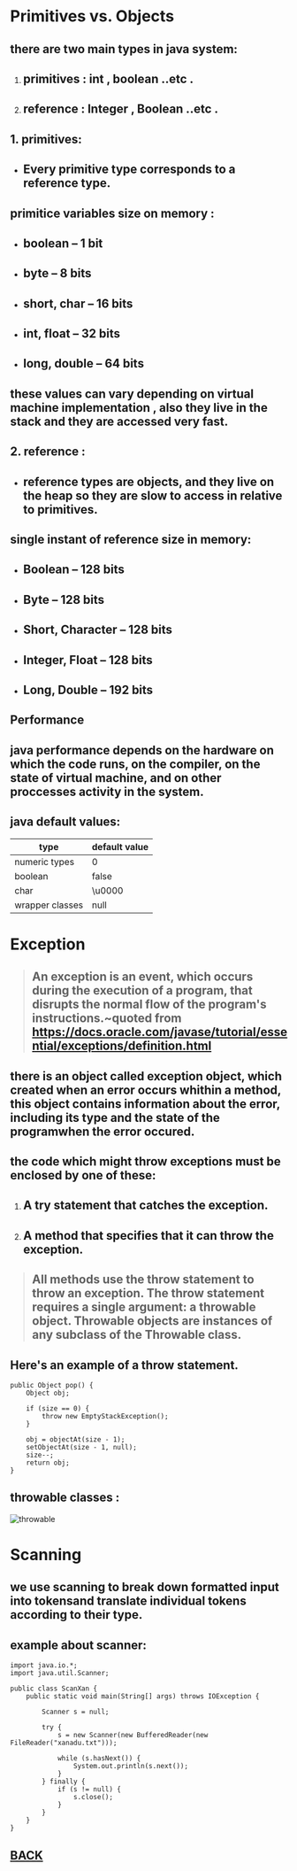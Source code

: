 # Primitives vs. Objects

## there are two main types in java system:
1. ## primitives : int , boolean ..etc . 
2. ## reference : Integer , Boolean ..etc .

## 1. primitives:
+ ## Every primitive type corresponds to a reference type.

## primitice variables size on memory :
+ ## boolean – 1 bit
+ ## byte – 8 bits
+ ## short, char – 16 bits
+ ## int, float – 32 bits
+ ## long, double – 64 bits

## these values can vary depending on virtual machine implementation , also they live in the stack and they are accessed very fast.

## 2. reference :
+ ## reference types are objects, and they live on the heap so they are slow to access in relative to primitives.

## single instant of reference size in memory:
+ ## Boolean – 128 bits
+ ## Byte – 128 bits
+ ## Short, Character – 128 bits
+ ## Integer, Float – 128 bits
+ ## Long, Double – 192 bits

## Performance
## java performance depends on the hardware on which the code runs, on the compiler, on the state of virtual machine, and on other proccesses activity in the system.

## java default values:

| type                   | default value                          |
| -----------            | -----------                            |
| numeric types          | 0                                      |
| boolean                | false                                  |
| char                   | \u0000                                 |
| wrapper classes        | null                                   |

# Exception

> ## An exception is an event, which occurs during the execution of a program, that disrupts the normal flow of the program's instructions.~quoted from https://docs.oracle.com/javase/tutorial/essential/exceptions/definition.html

## there is an object called exception object, which created when an error occurs whithin a method, this object contains information about the error, including its type and the state of the programwhen the error occured.

## the code which might throw exceptions must be enclosed by one of these:
1. ## A try statement that catches the exception. 
2. ## A method that specifies that it can throw the exception.

> ## All methods use the throw statement to throw an exception. The throw statement requires a single argument: a throwable object. Throwable objects are instances of any subclass of the Throwable class. 
## Here's an example of a throw statement.

```
public Object pop() {
    Object obj;

    if (size == 0) {
        throw new EmptyStackException();
    }

    obj = objectAt(size - 1);
    setObjectAt(size - 1, null);
    size--;
    return obj;
}
```

## throwable classes :
![throwable](https://docs.oracle.com/javase/tutorial/figures/essential/exceptions-throwable.gif)


# Scanning
## we use scanning to break down formatted input into tokensand translate individual tokens according to their type.

## example about scanner:

```
import java.io.*;
import java.util.Scanner;

public class ScanXan {
    public static void main(String[] args) throws IOException {

        Scanner s = null;

        try {
            s = new Scanner(new BufferedReader(new FileReader("xanadu.txt")));

            while (s.hasNext()) {
                System.out.println(s.next());
            }
        } finally {
            if (s != null) {
                s.close();
            }
        }
    }
}
```

## [BACK](../README.md)